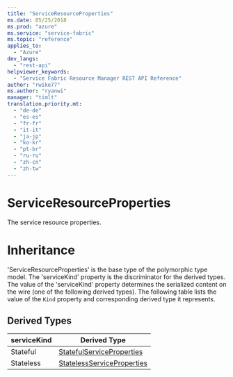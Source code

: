 ```yaml
---
title: "ServiceResourceProperties"
ms.date: 05/25/2018
ms.prod: "azure"
ms.service: "service-fabric"
ms.topic: "reference"
applies_to: 
  - "Azure"
dev_langs: 
  - "rest-api"
helpviewer_keywords: 
  - "Service Fabric Resource Manager REST API Reference"
author: "rwike77"
ms.author: "ryanwi"
manager: "timlt"
translation.priority.mt: 
  - "de-de"
  - "es-es"
  - "fr-fr"
  - "it-it"
  - "ja-jp"
  - "ko-kr"
  - "pt-br"
  - "ru-ru"
  - "zh-cn"
  - "zh-tw"
---
```

# ServiceResourceProperties

The service resource properties.
# Inheritance

'ServiceResourceProperties' is the base type of the polymorphic type model. The 'serviceKind' property is the discriminator for the derived types. 
The value of the 'serviceKind' property determines the serialized content on the wire (one of the following derived types). 
The following table lists the value of the `Kind` property and corresponding derived type it represents.
## Derived Types

| serviceKind | Derived Type |
| --- | --- | 
| Stateful | [StatefulServiceProperties](sfrp-2017-07-01-preview-model-statefulserviceproperties.md) |
| Stateless | [StatelessServiceProperties](sfrp-2017-07-01-preview-model-statelessserviceproperties.md) |

